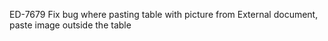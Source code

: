 ED-7679 Fix bug where pasting table with picture from External document, paste image outside the table
